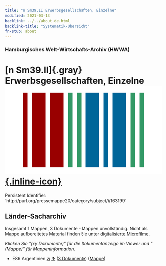 ```yaml
---
title: "n Sm39.II Erwerbsgesellschaften, Einzelne"
modified: 2021-03-13
backlink: ../../about.de.html
backlink-title: "Systematik-Übersicht"
fn-stub: about
---
```


### Hamburgisches Welt-Wirtschafts-Archiv (HWWA)

# [n Sm39.II]{.gray}&#8201; Erwerbsgesellschaften, Einzelne &#160; [![Wikidata](/images/Wikidata-logo.svg "Wikidata"){.inline-icon}](http://www.wikidata.org/entity/Q104710361)

<div class="hint">Persistent Identifier: `http://purl.org/pressemappe20/category/subject/i/163199`</div>







## Länder-Sacharchiv




Insgesamt 1 Mappen, 3 Dokumente - Mappen unvollständig.
Nicht als Mappe aufbereitetes Material finden Sie unter [digitalisierte Microfilme](/film/h1_sh.de.html).

_Klicken Sie "(xy Dokumente)" für die Dokumentanzeige im Viewer und "(Mappe)" für Mappeninformation._



- E86 Argentinien [**&nearr;**](../../../geo/i/141692/about.de.html "Argentinien (alle Mappen)") [**&uarr;**](../../../geo/about.de.html#E86 "Ländersystematik") (<a href="https://pm20.zbw.eu/iiifview/folder/sh/141692,163199" title="über: Argentinien : Erwerbsgesellschaften, Einzelne" target="_blank">3 Dokumente</a>) ([Mappe](../../../../folder/sh/1416xx/141692/1631xx/163199/about.de.html))









